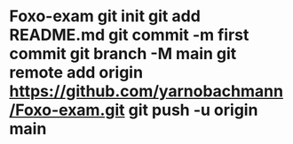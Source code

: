 # Foxo-exam git init git add README.md git commit -m first commit git branch -M main git remote add origin https://github.com/yarnobachmann/Foxo-exam.git git push -u origin main
